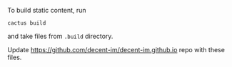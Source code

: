 To build static content, run

```
cactus build
```

and take files from `.build` directory.

Update https://github.com/decent-im/decent-im.github.io repo with these files.
